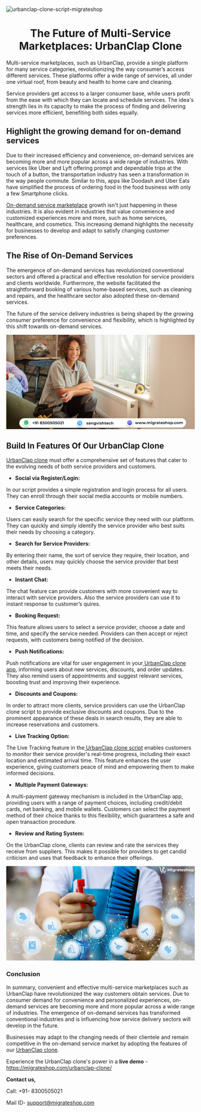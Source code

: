 ![urbanclap-clone-script-migrateshop](https://github.com/migrateshop/urbanclap-clone/assets/77200601/7b3c151d-370d-41b4-a980-8f71769775c0)

<h1 align="center"> The Future of Multi-Service Marketplaces: UrbanClap Clone </h1> 

Multi-service marketplaces, such as UrbanClap, provide a single platform for many service categories, revolutionizing the way consumer’s access different services. These platforms offer a wide range of services, all under one virtual roof, from beauty and health to home care and cleaning. 

Service providers get access to a larger consumer base, while users profit from the ease with which they can locate and schedule services. The idea's strength lies in its capacity to make the process of finding and delivering services more efficient, benefiting both sides equally.

## Highlight the growing demand for on-demand services
Due to their increased efficiency and convenience, on-demand services are becoming more and more popular across a wide range of industries. With services like Uber and Lyft offering prompt and dependable trips at the touch of a button, the transportation industry has seen a transformation in the way people commute. Similar to this, apps like Doodash and Uber Eats have simplified the process of ordering food in the food business with only a few Smartphone clicks. 

[On-demand service marketplace](https://migrateshop.com/urbanclap-clone/) growth isn't just happening in these industries. It is also evident in industries that value convenience and customized experiences more and more, such as home services, healthcare, and cosmetics. This increasing demand highlights the necessity for businesses to develop and adapt to satisfy changing customer preferences.

## The Rise of On-Demand Services
The emergence of on-demand services has revolutionized conventional sectors and offered a practical and effective resolution for service providers and clients worldwide. Furthermore, the website facilitated the straightforward booking of various home-based services, such as cleaning and repairs, and the healthcare sector also adopted these on-demand services. 

The future of the service delivery industries is being shaped by the growing consumer preference for convenience and flexibility, which is highlighted by this shift towards on-demand services.

<div class="Box-sc-g0xbh4-0 iIZCet"><img alt=“urbanclapclone.png" src="https://github.com/migrateshop/urbanclap-clone/blob/main/images/urbanclap-clone-app.png" data-hpc="true" class="Box-sc-g0xbh4-0 kzRgrI"></div>

## Build In Features Of Our UrbanClap Clone
[UrbanClap clone](https://migrateshop.com/urbanclap-clone/) must offer a comprehensive set of features that cater to the evolving needs of both service providers and customers.

* **Social via Register/Login:** 

In our script provides a simple registration and login process for all users. They can enroll through their social media accounts or mobile numbers.
* **Service Categories:** 

Users can easily search for the specific service they need with our platform. They can quickly and simply identify the service provider who best suits their needs by choosing a category. 
* **Search for Service Providers:** 

By entering their name, the sort of service they require, their location, and other details, users may quickly choose the service provider that best meets their needs. 
* **Instant Chat:** 

The chat feature can provide customers with more convenient way to interact with service providers. Also the service providers can use it to instant response to customer’s quires.
* **Booking Request:** 

This feature allows users to select a service provider, choose a date and time, and specify the service needed. Providers can then accept or reject requests, with customers being notified of the decision.

* **Push Notifications:** 

Push notifications are vital for user engagement in your[ UrbanClap clone app](https://migrateshop.com/urbanclap-clone/), informing users about new services, discounts, and order updates. They also remind users of appointments and suggest relevant services, boosting trust and improving their experience.

* **Discounts and Coupons:** 

In order to attract more clients, service providers can use the UrbanClap clone script to provide exclusive discounts and coupons. Due to the prominent appearance of these deals in search results, they are able to increase reservations and customers.

* **Live Tracking Option:** 

The Live Tracking feature in the[ UrbanClap clone script](https://migrateshop.com/urbanclap-clone/) enables customers to monitor their service provider's real-time progress, including their exact location and estimated arrival time. This feature enhances the user experience, giving customers peace of mind and empowering them to make informed decisions.
* **Multiple Payment Gateways:** 

A multi-payment gateway mechanism is included in the UrbanClap app, providing users with a range of payment choices, including credit/debit cards, net banking, and mobile wallets. Customers can select the payment method of their choice thanks to this flexibility, which guarantees a safe and open transaction procedure.

* **Review and Rating System:** 

On the UrbanClap clone, clients can review and rate the services they receive from suppliers. This makes it possible for providers to get candid criticism and uses that feedback to enhance their offerings. 

<div class="Box-sc-g0xbh4-0 iIZCet"><img alt=“urbanclapclone.png" src="https://github.com/migrateshop/urbanclap-clone/blob/main/images/urbanclap-clone.png" data-hpc="true" class="Box-sc-g0xbh4-0 kzRgrI"></div> 

### Conclusion
In summary, convenient and effective multi-service marketplaces such as UrbanClap have revolutionized the way customers obtain services. Due to consumer demand for convenience and personalized experiences, on-demand services are becoming more and more popular across a wide range of industries. The emergence of on-demand services has transformed conventional industries and is influencing how service delivery sectors will develop in the future.

Businesses may adapt to the changing needs of their clientele and remain competitive in the on-demand service market by adopting the features of our [UrbanClap clone](https://migrateshop.com/urbanclap-clone/).

Experience the UrbanClap clone's power in a **live demo** - https://migrateshop.com/urbanclap-clone/

**​​Contact us,**

Call: +91- 8300505021

Mail ID- [support@migrateshop.com](mailto:support@migrateshop.com)
